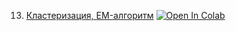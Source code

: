 13. [Кластеризация, EM-алгоритм](https://mathmechterver.github.io/stat2022/prac13/prac.html)  [![Open In Colab](https://colab.research.google.com/assets/colab-badge.svg)](https://colab.research.google.com/github/mathmechterver/stat2022/blob/master/prac13/prac.ipynb)